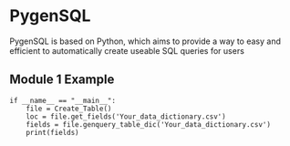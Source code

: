 # PygenSQL
PygenSQL is based on Python, which aims to provide a way to easy and efficient to automatically create useable SQL queries for users

## Module 1 Example

```
if __name__ == "__main__":
    file = Create_Table()
    loc = file.get_fields('Your_data_dictionary.csv')
    fields = file.genquery_table_dic('Your_data_dictionary.csv')
    print(fields)
```

